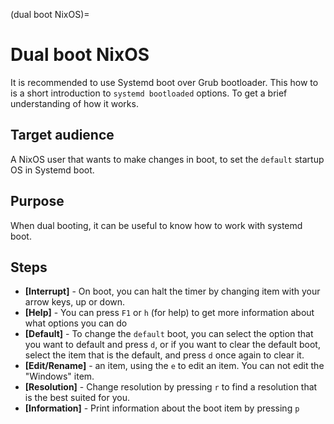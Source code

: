 (dual boot NixOS)=
# Dual boot NixOS
It is recommended to use Systemd boot over Grub bootloader.
This how to is a short introduction to `systemd bootloaded` options. To get a brief understanding of how it works.

## Target audience
A NixOS user that wants to make changes in boot, to set the `default` startup OS in Systemd boot.

## Purpose
When dual booting, it can be useful to know how to work with systemd boot.

## Steps
* **[Interrupt]** - On boot, you can halt the timer by changing item with your arrow keys, up or down.
* **[Help]** - You can press `F1` or `h` (for help) to get more information about what options you can do
* **[Default]** - To change the `default` boot, you can select the option that you want to default and press `d`, or if you want to clear the default boot, select the item that is the default, and press `d` once again to clear it.
* **[Edit/Rename]** - an item, using the `e` to edit an item. You can not edit the "Windows" item.
* **[Resolution]** - Change resolution by pressing `r` to find a resolution that is the best suited for you.
* **[Information]** - Print information about the boot item by pressing `p`

